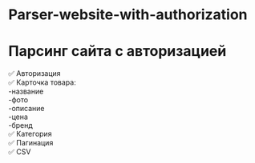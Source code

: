 # Parser-website-with-authorization

# Парсинг сайта с авторизацией  

:white_check_mark:  Авторизация    
:white_check_mark:  Карточка товара:   
		                  -название  
    	                -фото  
		                  -описание   
		                  -цена   
	                    -бренд  
:white_check_mark:  Категория  
:white_check_mark:  Пагинация  
:white_check_mark:  CSV  
